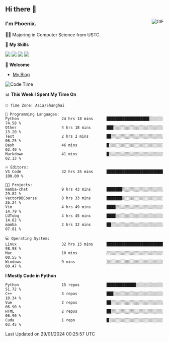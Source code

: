 ## Hi there 👋
<img align="right" alt="GIF" src="https://raw.githubusercontent.com/JoeyBling/JoeyBling/master/pic/pusheencode.gif" />

### I'm Phoenix.

👨‍🎓 Majoring in Computer Science from USTC.

🌟 **My Skills**

![](https://img.shields.io/badge/-Python-3e74a2?style=flat-square&logo=Python&logoColor=fff)
![](https://img.shields.io/badge/-C++-9f62a5?style=flat&logo=cplusplus&logoColor=white)
![](https://img.shields.io/badge/-Linux-185886?style=flat-square&logo=Linux&logoColor=fff)
![](https://img.shields.io/badge/-Rust-ff4136?style=flat-square&logo=Rust&logoColor=fff)

💬 **Welcome**

- [My Blog](https://ysy-phoenix.github.io/)

<!--START_SECTION:waka-->
![Code Time](http://img.shields.io/badge/Code%20Time-536%20hrs%2047%20mins-blue)

📊 **This Week I Spent My Time On** 

```text
🕑︎ Time Zone: Asia/Shanghai

💬 Programming Languages: 
Python                   24 hrs 18 mins      ███████████████████░░░░░░   74.58 % 
Other                    4 hrs 18 mins       ███░░░░░░░░░░░░░░░░░░░░░░   13.20 % 
Text                     2 hrs 2 mins        ██░░░░░░░░░░░░░░░░░░░░░░░   06.25 % 
Bash                     46 mins             █░░░░░░░░░░░░░░░░░░░░░░░░   02.40 % 
Markdown                 41 mins             █░░░░░░░░░░░░░░░░░░░░░░░░   02.13 % 

🔥 Editors: 
VS Code                  32 hrs 35 mins      █████████████████████████   100.00 % 

🐱‍💻 Projects: 
mamba-chat               9 hrs 43 mins       ███████░░░░░░░░░░░░░░░░░░   29.82 % 
VectorDBCourse           8 hrs 33 mins       ███████░░░░░░░░░░░░░░░░░░   26.24 % 
Vim                      4 hrs 49 mins       ████░░░░░░░░░░░░░░░░░░░░░   14.79 % 
LUTobq                   4 hrs 45 mins       ████░░░░░░░░░░░░░░░░░░░░░   14.62 % 
mamba                    2 hrs 32 mins       ██░░░░░░░░░░░░░░░░░░░░░░░   07.81 % 

💻 Operating System: 
Linux                    32 hrs 15 mins      █████████████████████████   98.98 % 
Mac                      10 mins             ░░░░░░░░░░░░░░░░░░░░░░░░░   00.55 % 
Windows                  9 mins              ░░░░░░░░░░░░░░░░░░░░░░░░░   00.47 % 
```

**I Mostly Code in Python** 

```text
Python                   15 repos            █████████████░░░░░░░░░░░░   51.72 % 
C++                      3 repos             ███░░░░░░░░░░░░░░░░░░░░░░   10.34 % 
Vue                      2 repos             ██░░░░░░░░░░░░░░░░░░░░░░░   06.90 % 
HTML                     2 repos             ██░░░░░░░░░░░░░░░░░░░░░░░   06.90 % 
Cuda                     1 repo              █░░░░░░░░░░░░░░░░░░░░░░░░   03.45 % 
```




 Last Updated on 29/01/2024 00:25:57 UTC
<!--END_SECTION:waka-->

<!--
**ysy-phoenix/ysy-phoenix** is a ✨ _special_ ✨ repository because its `README.md` (this file) appears on your GitHub profile.

Here are some ideas to get you started:

- 🔭 I’m currently working on ...
- 🌱 I’m currently learning ...
- 👯 I’m looking to collaborate on ...
- 🤔 I’m looking for help with ...
- 💬 Ask me about ...
- 📫 How to reach me: ...
- 😄 Pronouns: ...
- ⚡ Fun fact: ...
-->
